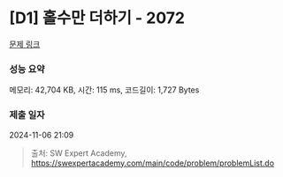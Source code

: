 # [D1] 홀수만 더하기 - 2072 

[문제 링크](https://swexpertacademy.com/main/code/problem/problemDetail.do?contestProbId=AV5QSEhaA5sDFAUq) 

### 성능 요약

메모리: 42,704 KB, 시간: 115 ms, 코드길이: 1,727 Bytes

### 제출 일자

2024-11-06 21:09



> 출처: SW Expert Academy, https://swexpertacademy.com/main/code/problem/problemList.do